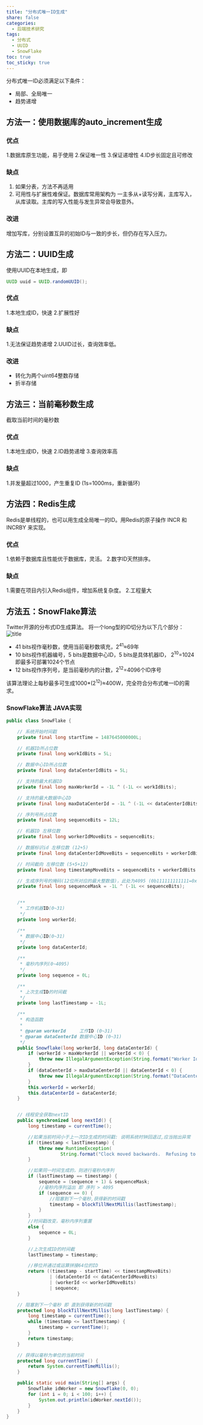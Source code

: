 ```yaml
---
title: "分布式唯一ID生成"
share: false
categories:
  - 后端技术研究
tags:
  - 分布式
  - UUID
  - SnowFlake
toc: true
toc_sticky: true
---
```


分布式唯一ID必须满足以下条件：
* 局部、全局唯一
* 趋势递增

## 方法一：使用数据库的auto_increment生成
### 优点
1.数据库原生功能，易于使用
2.保证唯一性
3.保证递增性
4.ID步长固定且可修改
### 缺点
1. 如果分表，方法不再适用
2. 可用性与扩展性难保证。数据库常用架构为 一主多从+读写分离，主库写入，从库读取。主库的写入性能与发生异常会导致意外。
### 改进
增加写库，分别设置互异的初始ID与一致的步长，但仍存在写入压力。

## 方法二：UUID生成
使用UUID在本地生成，即

```java
UUID uuid = UUID.randomUUID();
```

### 优点
1.本地生成ID，快速
2.扩展性好
### 缺点
1.无法保证趋势递增
2.UUID过长，查询效率低。
### 改进
* 转化为两个uint64整数存储
* 折半存储

## 方法三：当前毫秒数生成
截取当前时间的毫秒数
### 优点
1.本地生成ID，快速
2.ID趋势递增
3.查询效率高
### 缺点
1.并发量超过1000，产生重复ID (1s=1000ms，重新循环)

## 方法四：Redis生成
Redis是单线程的，也可以用生成全局唯一的ID。用Redis的原子操作 INCR 和 INCRBY 来实现。
### 优点
1.依赖于数据库且性能优于数据库，灵活。
2.数字ID天然排序。
### 缺点
1.需要在项目内引入Redis组件，增加系统复杂度。
2.工程量大
## 方法五：SnowFlake算法
Twitter开源的分布式ID生成算法。
将一个long型的ID切分为以下几个部分：
![title](https://i.loli.net/2019/06/19/5d0a3acbcb19077901.png)
* 41 bits视作毫秒数，使用当前毫秒数填充，2<sup>41</sup>≈69年
* 10 bits视作机器编号，5 bits是数据中心ID，5 bits是具体机器ID， 2<sup>10</sup>=1024即最多可部署1024个节点
* 12 bits视作序列号，是当前毫秒内的计数，2<sup>12</sup>=4096个ID序号  

该算法理论上每秒最多可生成1000*(2<sup>12</sup>)≈400W，完全符合分布式唯一ID的需求。
### SnowFlake算法 JAVA实现
```java
public class SnowFlake {

    // 系统开始时间戳
    private final long startTime = 1487645000000L;

    // 机器ID所占位数
    private final long workIdBits = 5L;

    // 数据中心ID所占位数
    private final long dataCenterIdBits = 5L;

    // 支持的最大机器ID
    private final long maxWorkerId = -1L ^ (-1L << workIdBits);

    // 支持的最大数据中心ID
    private final long maxDataCenterId = -1L ^ (-1L << dataCenterIdBits); 

    // 序列号所占位数
    private final long sequenceBits = 12L;

    // 机器ID 左移位数
    private final long workerIdMoveBits = sequenceBits;

    // 数据标识id 左移位数 (12+5)
    private final long dataCenterIdMoveBits = sequenceBits + workerIdBits;

    // 时间截向 左移位数 (5+5+12)
    private final long timestampMoveBits = sequenceBits + workerIdBits + dataCenterIdBits;

    // 生成序列号的掩码(12位所对应的最大整数值)，此处为4095 (0b111111111111=0xfff=4095)
    private final long sequenceMask = -1L ^ (-1L << sequenceBits);


    /**
     * 工作机器ID(0~31)
     */
    private long workerId;

    /**
     * 数据中心ID(0~31)
     */
    private long dataCenterId;

    /**
     * 毫秒内序列(0~4095)
     */
    private long sequence = 0L;

    /**
     * 上次生成ID的时间截
     */
    private long lastTimestamp = -1L;

    /**
     * 构造函数
     *
     * @param workerId     工作ID (0~31)
     * @param dataCenterId 数据中心ID (0~31)
     */
    public Snowflake(long workerId, long dataCenterId) {
        if (workerId > maxWorkerId || workerId < 0) {
            throw new IllegalArgumentException(String.format("Worker Id can't be greater than %d or less than 0", maxWorkerId));
        }
        if (dataCenterId > maxDataCenterId || dataCenterId < 0) {
            throw new IllegalArgumentException(String.format("DataCenter Id can't be greater than %d or less than 0", maxDataCenterId));
        }
        this.workerId = workerId;
        this.dataCenterId = dataCenterId;
    }


    // 线程安全获取nextID
    public synchronized long nextId() {
        long timestamp = currentTime();

        //如果当前时间小于上一次ID生成的时间戳: 说明系统时钟回退过,应当抛出异常
        if (timestamp < lastTimestamp) {
            throw new RuntimeException(
                    String.format("Clock moved backwards.  Refusing to generate id for %d milliseconds", lastTimestamp - timestamp));
        }

        //如果同一时间生成的，则进行毫秒内序列
        if (lastTimestamp == timestamp) {
            sequence = (sequence + 1) & sequenceMask;
            //毫秒内序列溢出 即 序列 > 4095
            if (sequence == 0) {
                //阻塞到下一个毫秒,获得新的时间戳
                timestamp = blockTillNextMillis(lastTimestamp);
            }
        }
        //时间戳改变，毫秒内序列重置
        else {
            sequence = 0L;
        }

        //上次生成ID的时间截
        lastTimestamp = timestamp;

        //移位并通过或运算拼接64位的ID
        return ((timestamp - startTime) << timestampMoveBits)
                | (dataCenterId << dataCenterIdMoveBits)
                | (workerId << workerIdMoveBits)
                | sequence;
    }

    // 阻塞到下一个毫秒 即 直到获得新的时间戳
    protected long blockTillNextMillis(long lastTimestamp) {
        long timestamp = currentTime();
        while (timestamp <= lastTimestamp) {
            timestamp = currentTime();
        }
        return timestamp;
    }

    // 获得以毫秒为单位的当前时间
    protected long currentTime() {
        return System.currentTimeMillis();
    }

    public static void main(String[] args) {
        Snowflake idWorker = new Snowflake(0, 0);
        for (int i = 0; i < 100; i++) {
            System.out.println(idWorker.nextId());
        }
    }
}
```
